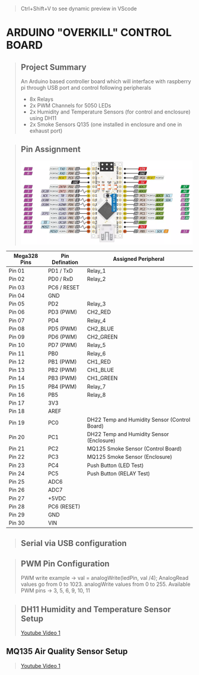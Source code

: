 > Ctrl+Shift+V to see dynamic preview in VScode

# ARDUINO "OVERKILL" CONTROL BOARD

> ## Project Summary 
> An Arduino based controller board which will interface with raspberry pi through USB port and control following peripherals
> - 8x Relays
> - 2x PWM Channels for 5050 LEDs 
> - 2x Humidity and Temperature Sensors (for control and enclosure) using DH11
> - 2x Smoke Sensors Q135 (one installed in enclosure and one in exhaust port)
 
> ## Pin Assignment
> ![alt text](images/image2.png)

 Mega328 Pins | Pin Defination | Assigned Peripheral 
 ------------ | -------------- | -------------------
 Pin 01       | PD1 / TxD      | Relay_1
 Pin 02       | PD0 / RxD      | Relay_2
 Pin 03       | PC6 / RESET    |
 Pin 04       | GND            |
 Pin 05       | PD2            | Relay_3
 Pin 06       | PD3 (PWM)      | CH2_RED
 Pin 07       | PD4            | Relay_4
 Pin 08       | PD5 (PWM)      | CH2_BLUE
 Pin 09       | PD6 (PWM)      | CH2_GREEN
 Pin 10       | PD7 (PWM)      | Relay_5
 Pin 11       | PB0            | Relay_6
 Pin 12       | PB1 (PWM)      | CH1_RED
 Pin 13       | PB2 (PWM)      | CH1_BLUE
 Pin 14       | PB3 (PWM)      | CH1_GREEN
 Pin 15       | PB4 (PWM)      | Relay_7  
 Pin 16       | PB5            | Relay_8
 Pin 17       | 3V3            | 
 Pin 18       | AREF           |
 Pin 19       | PC0            | DH22 Temp and Humidity Sensor (Control Board)
 Pin 20       | PC1            | DH22 Temp and Humidity Sensor (Enclosure)
 Pin 21       | PC2            | MQ125 Smoke Sensor (Control Board)
 Pin 22       | PC3            | MQ125 Smoke Sensor (Enclosure)
 Pin 23       | PC4            | Push Button (LED Test)
 Pin 24       | PC5            | Push Button (RELAY Test)
 Pin 25       | ADC6           |
 Pin 26       | ADC7           |
 Pin 27       | +5VDC          |
 Pin 28       | PC6 (RESET)    |
 Pin 29       | GND            |
 Pin 30       | VIN            |


> ## Serial via USB configuration
> 


> ## PWM Pin Configuration
> PWM write example -> val = analogWrite(ledPin, val /4);
> AnalogRead values go from 0 to 1023. analogWrite values from 0 to 255. Available PWM pins -> 3, 5, 6, 9, 10, 11


> ## DH11 Humidity and Temperature Sensor Setup
> [Youtube Video 1](https://www.youtube.com/watch?v=nssXWNYdGT8)
> 
## MQ135 Air Quality Sensor Setup
> [Youtube Video 1](https://www.youtube.com/watch?v=Ku4Y29XPyyo)